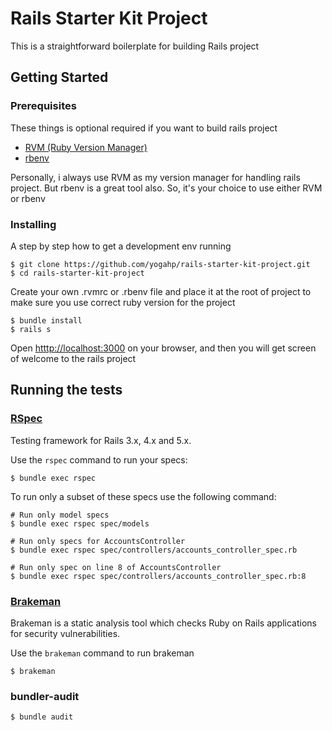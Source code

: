 # Rails Starter Kit Project

This is a straightforward boilerplate for building Rails project

## Getting Started

### Prerequisites

These things is optional required if you want to build rails project

* [RVM (Ruby Version Manager)](http://rvm.io/)
* [rbenv](https://github.com/rbenv/rbenv)

Personally, i always use RVM as my version manager for handling rails project. But rbenv is a great tool also. So, it's your choice to use either RVM or rbenv

### Installing

A step by step how to get a development env running

```
$ git clone https://github.com/yogahp/rails-starter-kit-project.git
$ cd rails-starter-kit-project
```

Create your own .rvmrc or .rbenv file and place it at the root of project to make sure you use correct ruby version for the project

```
$ bundle install
$ rails s
```

Open [htttp://localhost:3000](http://localhost:3000) on your browser, and then you will get screen of welcome to the rails project

## Running the tests

### [RSpec](https://github.com/rspec/rspec-rails)

Testing framework for Rails 3.x, 4.x and 5.x.

Use the `rspec` command to run your specs:

```
$ bundle exec rspec
```

To run only a subset of these specs use the following command:

```
# Run only model specs
$ bundle exec rspec spec/models

# Run only specs for AccountsController
$ bundle exec rspec spec/controllers/accounts_controller_spec.rb

# Run only spec on line 8 of AccountsController
$ bundle exec rspec spec/controllers/accounts_controller_spec.rb:8
```

### [Brakeman](https://github.com/presidentbeef/brakeman)

Brakeman is a static analysis tool which checks Ruby on Rails applications for security vulnerabilities.

Use the `brakeman` command to run brakeman


```
$ brakeman
```

### bundler-audit

```
$ bundle audit
```
